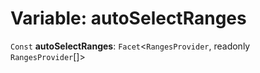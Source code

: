 # Variable: autoSelectRanges

`Const` **autoSelectRanges**: `Facet`<`RangesProvider`, readonly `RangesProvider`\[]>
